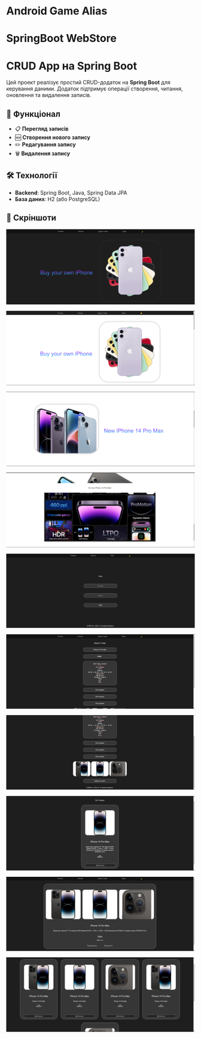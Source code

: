 # Android Game Alias 

# SpringBoot WebStore
# CRUD App на Spring Boot

Цей проект реалізує простий CRUD-додаток на **Spring Boot** для керування даними. Додаток підтримує операції створення, читання, оновлення та видалення записів.

## 🚀 Функціонал

- 📋 **Перегляд записів**
- 🆕 **Створення нового запису**
- ✏️ **Редагування запису**
- 🗑️ **Видалення запису**

## 🛠 Технології

- **Backend**: Spring Boot, Java, Spring Data JPA
- **База даних**: H2 (або PostgreSQL)

## 📸 Скріншоти
   ![Головна сторінка](SpringBoot_screenshots/1.png)
   
   ![Додати новий запис](SpringBoot_screenshots/2.png)
   
   ![Деталі запису](SpringBoot_screenshots/3.png)
   
   ![Редагування запису](SpringBoot_screenshots/4.png)
   
   ![DashBoard](SpringBoot_screenshots/5.png)
   
   ![Світла тема](SpringBoot_screenshots/6.png)
   
   ![Додаткові налаштування](SpringBoot_screenshots/7.png)
   
   ![Інтерфейс адміністратора](SpringBoot_screenshots/8.png)
   
   ![Перегляд деталей запису](SpringBoot_screenshots/9.png)
   
   ![Підтвердження видалення](SpringBoot_screenshots/10.png)

